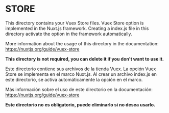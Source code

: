 # STORE

This directory contains your Vuex Store files.
Vuex Store option is implemented in the Nuxt.js framework.
Creating a index.js file in this directory activate the option in the framework automatically.

More information about the usage of this directory in the documentation:
https://nuxtjs.org/guide/vuex-store

**This directory is not required, you can delete it if you don't want to use it.**

Este directorio contiene sus archivos de la tienda Vuex.
La opción Vuex Store se implementa en el marco Nuxt.js.
Al crear un archivo index.js en este directorio, se activa automáticamente la opción en el marco.

Más información sobre el uso de este directorio en la documentación:
https://nuxtjs.org/guide/vuex-store

**Este directorio no es obligatorio, puede eliminarlo si no desea usarlo.**
